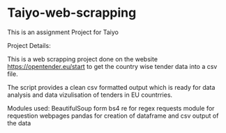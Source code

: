 # Taiyo-web-scrapping

This is an assignment Project for Taiyo 

Project Details:

This is a web scrapping project done on the website
https://opentender.eu/start to get the country wise tender data into a csv file.

The script provides a clean csv formatted output which is ready for data analysis and data vizulisation of tenders in EU countrries.

Modules used:
BeautifulSoup form bs4
re for regex
requests module for requestion webpages
pandas for creation of dataframe and csv output of the data


